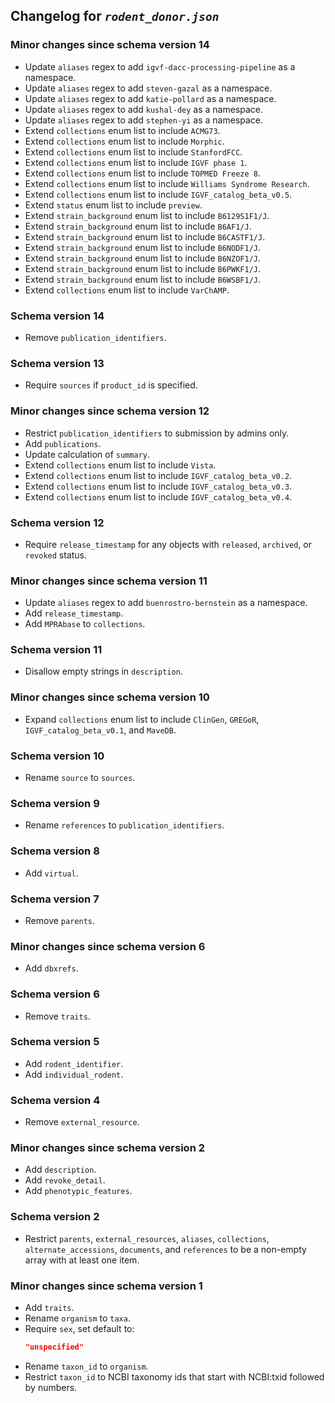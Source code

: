 ## Changelog for *`rodent_donor.json`*

### Minor changes since schema version 14

* Update `aliases` regex to add `igvf-dacc-processing-pipeline` as a namespace.
* Update `aliases` regex to add `steven-gazal` as a namespace.
* Update `aliases` regex to add `katie-pollard` as a namespace.
* Update `aliases` regex to add `kushal-dey` as a namespace.
* Update `aliases` regex to add `stephen-yi` as a namespace.
* Extend `collections` enum list to include `ACMG73`.
* Extend `collections` enum list to include `Morphic`.
* Extend `collections` enum list to include `StanfordFCC`.
* Extend `collections` enum list to include `IGVF phase 1`.
* Extend `collections` enum list to include `TOPMED Freeze 8`.
* Extend `collections` enum list to include `Williams Syndrome Research`.
* Extend `collections` enum list to include `IGVF_catalog_beta_v0.5`.
* Extend `status` enum list to include `preview`.
* Extend `strain_background` enum list to include `B6129S1F1/J`.
* Extend `strain_background` enum list to include `B6AF1/J`.
* Extend `strain_background` enum list to include `B6CASTF1/J`.
* Extend `strain_background` enum list to include `B6NODF1/J`.
* Extend `strain_background` enum list to include `B6NZOF1/J`.
* Extend `strain_background` enum list to include `B6PWKF1/J`.
* Extend `strain_background` enum list to include `B6WSBF1/J`.
* Extend `collections` enum list to include `VarChAMP`.

### Schema version 14

* Remove `publication_identifiers`.

### Schema version 13

* Require `sources` if `product_id` is specified.

### Minor changes since schema version 12

* Restrict `publication_identifiers` to submission by admins only.
* Add `publications`.
* Update calculation of `summary`.
* Extend `collections` enum list to include `Vista`.
* Extend `collections` enum list to include `IGVF_catalog_beta_v0.2`.
* Extend `collections` enum list to include `IGVF_catalog_beta_v0.3`.
* Extend `collections` enum list to include `IGVF_catalog_beta_v0.4`.

### Schema version 12

* Require `release_timestamp` for any objects with `released`, `archived`, or `revoked` status.

### Minor changes since schema version 11

* Update `aliases` regex to add `buenrostro-bernstein` as a namespace.
* Add `release_timestamp`.
* Add `MPRAbase` to `collections`.

### Schema version 11

* Disallow empty strings in `description`.

### Minor changes since schema version 10
* Expand `collections` enum list to include `ClinGen`, `GREGoR`, `IGVF_catalog_beta_v0.1`, and `MaveDB`.

### Schema version 10

* Rename `source` to `sources`.

### Schema version 9

* Rename `references` to `publication_identifiers`.

### Schema version 8

* Add `virtual`.

### Schema version 7

* Remove `parents`.

### Minor changes since schema version 6

* Add `dbxrefs`.

### Schema version 6

* Remove `traits`.

### Schema version 5

* Add `rodent_identifier`.
* Add `individual_rodent`.

### Schema version 4

* Remove `external_resource`.

### Minor changes since schema version 2

* Add `description`.
* Add `revoke_detail`.
* Add `phenotypic_features`.

### Schema version 2

* Restrict `parents`, `external_resources`, `aliases`, `collections`, `alternate_accessions`, `documents`, and `references` to be a non-empty array with at least one item.

### Minor changes since schema version 1

* Add `traits`.
* Rename `organism` to `taxa`.
* Require `sex`, set default to:
    ```json
    "unspecified"
    ```
* Rename `taxon_id` to `organism`.
* Restrict `taxon_id` to NCBI taxonomy ids that start with NCBI:txid followed by numbers.
